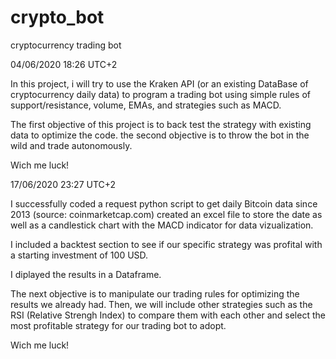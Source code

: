 # crypto_bot
cryptocurrency trading bot

04/06/2020 18:26 UTC+2

In this project, i will try to use the Kraken API (or an existing DataBase of cryptocurrency daily data)  to program a trading bot using simple rules of support/resistance, volume, EMAs, and strategies such as MACD.

The first objective of this project is to back test the strategy with existing data to optimize the code.
the second objective is to throw the bot in the wild and trade autonomously.

Wich me luck!

17/06/2020 23:27 UTC+2

I successfully coded a request python script to get daily Bitcoin data since 2013 (source: coinmarketcap.com) created an excel file to store the date as well as a candlestick chart with the MACD indicator for data vizualization.

I included a backtest section to see if our specific strategy was profital with a starting investment of 100 USD.

I diplayed the results in a Dataframe.

The next objective is to manipulate our trading rules for optimizing the results we already had.
Then, we will include other strategies such as the RSI (Relative Strengh Index) to compare them with each other and select the most profitable strategy for our trading bot to adopt.

Wich me luck!
